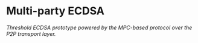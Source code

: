 # Multi-party ECDSA
_Threshold ECDSA prototype powered by the MPC-based protocol over the P2P transport layer._
